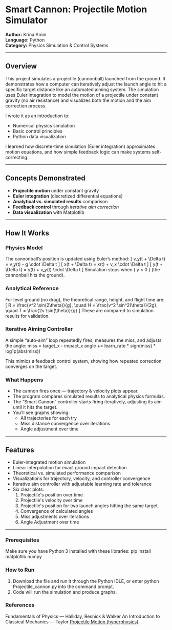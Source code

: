 # Smart Cannon: Projectile Motion Simulator

**Author:** Krina Amin  
**Language:** Python  
**Category:** Physics Simulation & Control Systems  

---

## Overview

This project simulates a projectile (cannonball) launched from the ground. It demonstrates how a computer can iteratively adjust the launch angle to hit a specific target distance like an automated aiming system. The simulation uses Euler integration to model the motion of a projectile under constant gravity (no air resistance) and visualizes both the motion and the aim correction process.  

I wrote it as an introduction to:
- Numerical physics simulation
- Basic control principles
- Python data visualization

I learned how discrete-time simulation (Euler integration) approximates motion equations, and how simple feedback logic can make systems self-correcting.

---

## Concepts Demonstrated

- **Projectile motion** under constant gravity  
- **Euler integration** (discretized differential equations)  
- **Analytical vs. simulated results** comparison  
- **Feedback control** through *iterative aim correction*  
- **Data visualization** with Matplotlib  

---

## How It Works

### Physics Model
The cannonball’s position is updated using Euler’s method:
\[
v_y(t + \Delta t) = v_y(t) - g \cdot \Delta t
\]
\[
x(t + \Delta t) = x(t) + v_x \cdot \Delta t
\]
\[
y(t + \Delta t) = y(t) + v_y(t) \cdot \Delta t
\]
Simulation stops when \( y < 0 \) (the cannonball hits the ground).


### Analytical Reference
For level ground (no drag), the theoretical range, height, and flight time are:
\[
R = \frac{v^2 \sin(2\theta)}{g}, \quad
H = \frac{v^2 \sin^2(\theta)}{2g}, \quad
T = \frac{2v \sin(\theta)}{g}
\]
These are compared to simulation results for validation.


### Iterative Aiming Controller
A simple “auto-aim” loop repeatedly fires, measures the miss, and adjusts the angle:
miss = target_x - impact_x
angle += learn_rate * sign(miss) * log1p(abs(miss))

This mimics a feedback control system, showing how repeated correction converges on the target.


### What Happens
- The cannon fires once — trajectory & velocity plots appear.
- The program compares simulated results to analytical physics formulas.
- The “Smart Cannon” controller starts firing iteratively, adjusting its aim until it hits the target.
- You’ll see graphs showing:
  - All trajectories for each try
  - Miss distance convergence over iterations
  - Angle adjustment over time

---

## Features

- Euler-integrated motion simulation  
- Linear interpolation for exact ground impact detection  
- Theoretical vs. simulated performance comparison  
- Visualizations for trajectory, velocity, and controller convergence  
- Iterative aim controller with adjustable learning rate and tolerance  
- Six clear plots:
  1. Projectile's position over time
  2. Projectile's velocity over time
  3. Projectile's position for two launch angles hitting the same target
  4. Convergence of calculated angles
  5. Miss adjustments over iterations
  6. Angle Adjustment over time

---

### Prerequisites
Make sure you have Python 3 installed with these libraries:
pip install matplotlib numpy


### How to Run
1. Download the file and run it through the Python IDLE, or enter python Projectile_cannon.py into the command prompt.
2. Code will run the simulation and produce graphs.

### References
Fundamentals of Physics — Halliday, Resnick & Walker
An Introduction to Classical Mechanics — Taylor
[Projectile Motion (hyperphysics)](http://hyperphysics.phy-astr.gsu.edu/hbase/traj.html)
